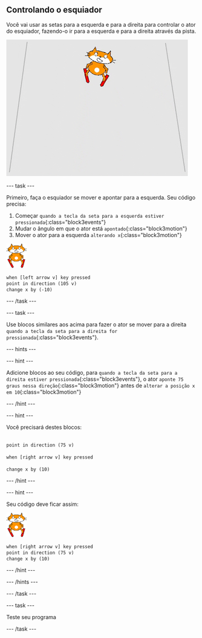 ## Controlando o esquiador

Você vai usar as setas para a esquerda e para a direita para controlar o ator do esquiador, fazendo-o ir para a esquerda e para a direita através da pista.

![esquiador em movimento](images/skier_moving.gif)

--- task ---

Primeiro, faça o esquiador se mover e apontar para a esquerda. Seu código precisa:

1. Começar `quando a tecla da seta para a esquerda estiver pressionada`{:class="block3events"}
1. Mudar o ângulo em que o ator está `apontado`{:class="block3motion"}
1. Mover o ator para a esquerda `alterando x`{:class="block3motion"}

![ator esquiador](images/skier_sprite_small.png)

```blocks3
when [left arrow v] key pressed
point in direction (105 v)
change x by (-10)
```

--- /task ---

--- task ---

Use blocos similares aos acima para fazer o ator se mover para a direita `quando a tecla da seta para a direita for pressionada`{:class="block3events"}.

--- hints ---

--- hint ---

Adicione blocos ao seu código, para `quando a tecla da seta para a direita estiver pressionada`{:class="block3events"}, o ator `aponte 75 graus nessa direção`{:class="block3motion"} antes de `alterar a posição x em 10`{:class="block3motion"}

--- /hint ---

--- hint ---

Você precisará destes blocos:

```blocks3

point in direction (75 v)

when [right arrow v] key pressed

change x by (10)
```

--- /hint ---

--- hint ---

Seu código deve ficar assim:

![ator esquiador](images/skier_sprite_small.png)

```blocks3
when [right arrow v] key pressed
point in direction (75 v)
change x by (10)
```

--- /hint ---

--- /hints ---

--- /task ---

--- task ---

Teste seu programa

--- /task ---